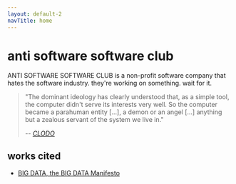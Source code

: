 ```yaml
---
layout: default-2
navTitle: home
---
```


# anti software software club

ANTI SOFTWARE SOFTWARE CLUB is a non-profit software company that hates the software industry. they're working on something. wait for it.

> "The dominant ideology has clearly understood that, as a simple tool, the computer didn't serve its interests very well. So the computer became a parahuman entity [...], a demon or an angel [...] anything but a zealous servant of the system we live in." 
>
> -- <cite>[CLODO][clodo speaks]</cite>

## works cited

- [BIG DATA, the BIG DATA Manifesto][big data]

[clodo speaks]: http://www.processedworld.com/Issues/issue10/i10clodo.htm
[big data]: https://molleindustria.org/files/BIG-DATA.html